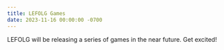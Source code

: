 ```yaml
---
title: LEFOLG Games
date: 2023-11-16 00:00:00 -0700
---
```

LEFOLG will be releasing a series of games in the near future. Get excited!